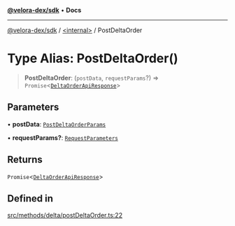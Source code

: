 [**@velora-dex/sdk**](../../README.md) • **Docs**

***

[@velora-dex/sdk](../../globals.md) / [\<internal\>](../README.md) / PostDeltaOrder

# Type Alias: PostDeltaOrder()

> **PostDeltaOrder**: (`postData`, `requestParams`?) => `Promise`\<[`DeltaOrderApiResponse`](DeltaOrderApiResponse.md)\>

## Parameters

• **postData**: [`PostDeltaOrderParams`](../../type-aliases/PostDeltaOrderParams.md)

• **requestParams?**: [`RequestParameters`](RequestParameters.md)

## Returns

`Promise`\<[`DeltaOrderApiResponse`](DeltaOrderApiResponse.md)\>

## Defined in

[src/methods/delta/postDeltaOrder.ts:22](https://github.com/paraswap/paraswap-sdk/blob/master/src/methods/delta/postDeltaOrder.ts#L22)
